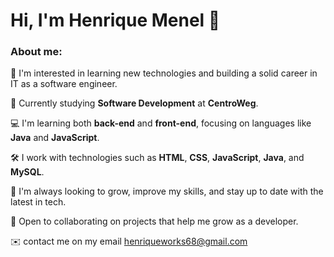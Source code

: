 # Hi, I'm Henrique Menel 👋

### About me: 

🧠 I'm interested in learning new technologies and building a solid career in IT as a software engineer.
 
💼 Currently studying **Software Development** at **CentroWeg**.

💻 I'm learning both **back-end** and **front-end**, focusing on languages like **Java** and **JavaScript**.
 
🛠️ I work with technologies such as **HTML**, **CSS**, **JavaScript**, **Java**, and **MySQL**.
 
🚀 I'm always looking to grow, improve my skills, and stay up to date with the latest in tech.
 
🎯 Open to collaborating on projects that help me grow as a developer.

✉️ contact me on my email henriqueworks68@gmail.com
